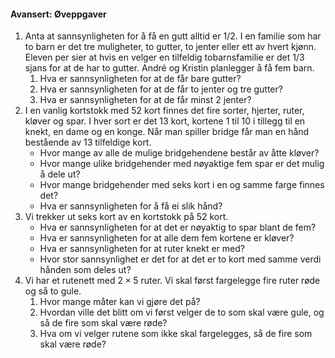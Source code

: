 
#### Avansert:  Øveppgaver

1. Anta at sannsynligheten for å få en gutt alltid er 1/2. I en familie
    som har to barn er det tre muligheter, to gutter, to jenter eller
    ett av hvert kjønn. Eleven per sier at hvis en velger en tilfeldig
    tobarnsfamilie er det 1/3 sjans for at de har to gutter. André og
    Kristin planlegger å få fem barn.
    1. Hva er sannsynligheten for at de får bare gutter?
    2. Hva er sannsynligheten for at de får to jenter og tre gutter?
    3. Hva er sannsynligheten for at de får minst 2 jenter?
2. I en vanlig kortstokk med 52 kort finnes det fire sorter, hjerter,
    ruter, kløver og spar. I hver sort er det 13 kort, kortene 1 til 10
    i tillegg til en knekt, en dame og en konge. Når man spiller bridge
    får man en hånd bestående av 13 tilfeldige kort.
    - Hvor mange av alle de mulige bridgehendene består av åtte
        kløver?
    - Hvor mange ulike bridgehender med nøyaktige fem spar er det
        mulig å dele ut?
    - Hvor mange bridgehender med seks kort i en og samme farge finnes
        det?
    - Hva er sannsynligheten for å få ei slik hånd?
3. Vi trekker ut seks kort av en kortstokk på 52 kort.
    - Hva er sannsynligheten for at det er nøyaktig to spar blant de
        fem?
    - Hva er sannsynligheten for at alle dem fem kortene er kløver?
    - Hva er sannsynligheten for at ruter knekt er med?
    - Hvor stor sannsynlighet er det for at det er to kort med samme
        verdi hånden som deles ut?
4. Vi har et rutenett med $2 \times 5$ ruter. Vi skal først fargelegge
    fire ruter røde og så to gule.
    1. Hvor mange måter kan vi gjøre det på?
    2. Hvordan ville det blitt om vi først velger de to som skal være
        gule, og så de fire som skal være røde?
    3. Hva om vi velger rutene som ikke skal fargelegges, så de fire
        som skal være røde?



